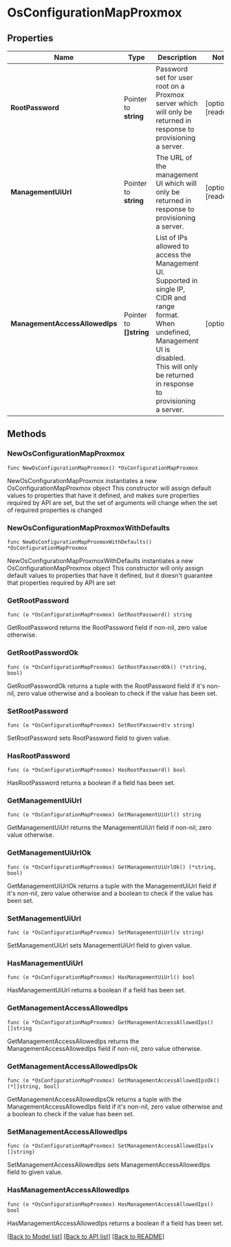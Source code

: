# OsConfigurationMapProxmox

## Properties

Name | Type | Description | Notes
------------ | ------------- | ------------- | -------------
**RootPassword** | Pointer to **string** | Password set for user root on a Proxmox server which will only be returned in response to provisioning a server. | [optional] [readonly] 
**ManagementUiUrl** | Pointer to **string** | The URL of the management UI which will only be returned in response to provisioning a server. | [optional] [readonly] 
**ManagementAccessAllowedIps** | Pointer to **[]string** | List of IPs allowed to access the Management UI. Supported in single IP, CIDR and range format. When undefined, Management UI is disabled. This will only be returned in response to provisioning a server. | [optional] 

## Methods

### NewOsConfigurationMapProxmox

`func NewOsConfigurationMapProxmox() *OsConfigurationMapProxmox`

NewOsConfigurationMapProxmox instantiates a new OsConfigurationMapProxmox object
This constructor will assign default values to properties that have it defined,
and makes sure properties required by API are set, but the set of arguments
will change when the set of required properties is changed

### NewOsConfigurationMapProxmoxWithDefaults

`func NewOsConfigurationMapProxmoxWithDefaults() *OsConfigurationMapProxmox`

NewOsConfigurationMapProxmoxWithDefaults instantiates a new OsConfigurationMapProxmox object
This constructor will only assign default values to properties that have it defined,
but it doesn't guarantee that properties required by API are set

### GetRootPassword

`func (o *OsConfigurationMapProxmox) GetRootPassword() string`

GetRootPassword returns the RootPassword field if non-nil, zero value otherwise.

### GetRootPasswordOk

`func (o *OsConfigurationMapProxmox) GetRootPasswordOk() (*string, bool)`

GetRootPasswordOk returns a tuple with the RootPassword field if it's non-nil, zero value otherwise
and a boolean to check if the value has been set.

### SetRootPassword

`func (o *OsConfigurationMapProxmox) SetRootPassword(v string)`

SetRootPassword sets RootPassword field to given value.

### HasRootPassword

`func (o *OsConfigurationMapProxmox) HasRootPassword() bool`

HasRootPassword returns a boolean if a field has been set.

### GetManagementUiUrl

`func (o *OsConfigurationMapProxmox) GetManagementUiUrl() string`

GetManagementUiUrl returns the ManagementUiUrl field if non-nil, zero value otherwise.

### GetManagementUiUrlOk

`func (o *OsConfigurationMapProxmox) GetManagementUiUrlOk() (*string, bool)`

GetManagementUiUrlOk returns a tuple with the ManagementUiUrl field if it's non-nil, zero value otherwise
and a boolean to check if the value has been set.

### SetManagementUiUrl

`func (o *OsConfigurationMapProxmox) SetManagementUiUrl(v string)`

SetManagementUiUrl sets ManagementUiUrl field to given value.

### HasManagementUiUrl

`func (o *OsConfigurationMapProxmox) HasManagementUiUrl() bool`

HasManagementUiUrl returns a boolean if a field has been set.

### GetManagementAccessAllowedIps

`func (o *OsConfigurationMapProxmox) GetManagementAccessAllowedIps() []string`

GetManagementAccessAllowedIps returns the ManagementAccessAllowedIps field if non-nil, zero value otherwise.

### GetManagementAccessAllowedIpsOk

`func (o *OsConfigurationMapProxmox) GetManagementAccessAllowedIpsOk() (*[]string, bool)`

GetManagementAccessAllowedIpsOk returns a tuple with the ManagementAccessAllowedIps field if it's non-nil, zero value otherwise
and a boolean to check if the value has been set.

### SetManagementAccessAllowedIps

`func (o *OsConfigurationMapProxmox) SetManagementAccessAllowedIps(v []string)`

SetManagementAccessAllowedIps sets ManagementAccessAllowedIps field to given value.

### HasManagementAccessAllowedIps

`func (o *OsConfigurationMapProxmox) HasManagementAccessAllowedIps() bool`

HasManagementAccessAllowedIps returns a boolean if a field has been set.


[[Back to Model list]](../README.md#documentation-for-models) [[Back to API list]](../README.md#documentation-for-api-endpoints) [[Back to README]](../README.md)


